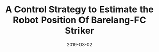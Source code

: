 ---
title: "A Control Strategy to Estimate the Robot Position Of Barelang-FC Striker"
date: 2019-03-02
location: "Batam, Indonesia"
description: "This paper presents a control strategy to move its body to the ball position before kick the ball for the humanoid robot soccer called Barelang-FC."
link: https://ieeexplore.ieee.org/document/9221736
---